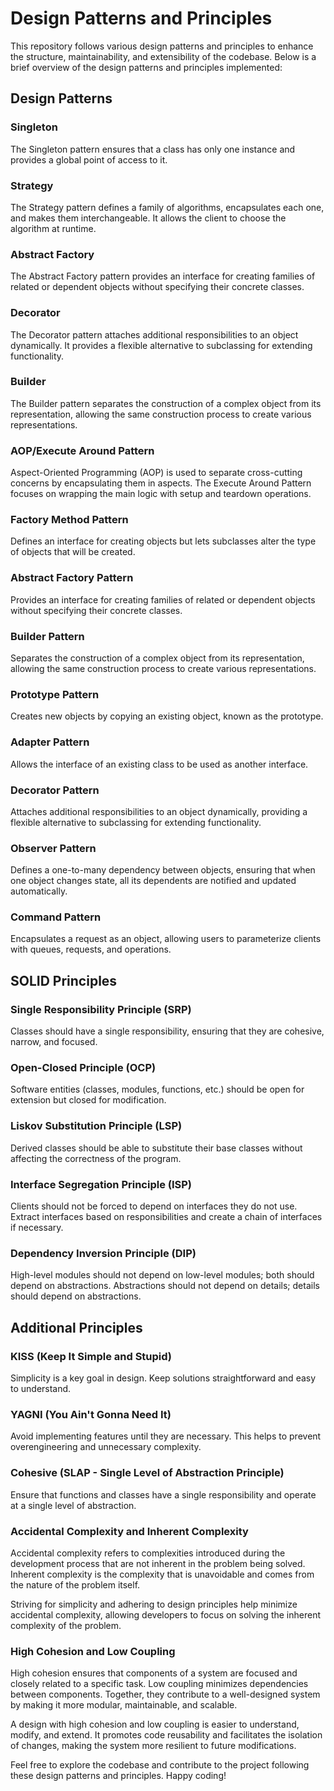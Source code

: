 # Design Patterns and Principles

This repository follows various design patterns and principles to enhance the structure, maintainability, and extensibility of the codebase. Below is a brief overview of the design patterns and principles implemented:

## Design Patterns

### Singleton
The Singleton pattern ensures that a class has only one instance and provides a global point of access to it.

### Strategy
The Strategy pattern defines a family of algorithms, encapsulates each one, and makes them interchangeable. It allows the client to choose the algorithm at runtime.

### Abstract Factory
The Abstract Factory pattern provides an interface for creating families of related or dependent objects without specifying their concrete classes.

### Decorator
The Decorator pattern attaches additional responsibilities to an object dynamically. It provides a flexible alternative to subclassing for extending functionality.

### Builder
The Builder pattern separates the construction of a complex object from its representation, allowing the same construction process to create various representations.

### AOP/Execute Around Pattern
Aspect-Oriented Programming (AOP) is used to separate cross-cutting concerns by encapsulating them in aspects. The Execute Around Pattern focuses on wrapping the main logic with setup and teardown operations.

### Factory Method Pattern
Defines an interface for creating objects but lets subclasses alter the type of objects that will be created.

### Abstract Factory Pattern
Provides an interface for creating families of related or dependent objects without specifying their concrete classes.

### Builder Pattern
Separates the construction of a complex object from its representation, allowing the same construction process to create various representations.

### Prototype Pattern
Creates new objects by copying an existing object, known as the prototype.

### Adapter Pattern
Allows the interface of an existing class to be used as another interface.

### Decorator Pattern
Attaches additional responsibilities to an object dynamically, providing a flexible alternative to subclassing for extending functionality.

### Observer Pattern
Defines a one-to-many dependency between objects, ensuring that when one object changes state, all its dependents are notified and updated automatically.

### Command Pattern
Encapsulates a request as an object, allowing users to parameterize clients with queues, requests, and operations.


## SOLID Principles

### Single Responsibility Principle (SRP)
Classes should have a single responsibility, ensuring that they are cohesive, narrow, and focused.

### Open-Closed Principle (OCP)
Software entities (classes, modules, functions, etc.) should be open for extension but closed for modification.

### Liskov Substitution Principle (LSP)
Derived classes should be able to substitute their base classes without affecting the correctness of the program.

### Interface Segregation Principle (ISP)
Clients should not be forced to depend on interfaces they do not use. Extract interfaces based on responsibilities and create a chain of interfaces if necessary.

### Dependency Inversion Principle (DIP)
High-level modules should not depend on low-level modules; both should depend on abstractions. Abstractions should not depend on details; details should depend on abstractions.

## Additional Principles

### KISS (Keep It Simple and Stupid)
Simplicity is a key goal in design. Keep solutions straightforward and easy to understand.

### YAGNI (You Ain't Gonna Need It)
Avoid implementing features until they are necessary. This helps to prevent overengineering and unnecessary complexity.

### Cohesive (SLAP - Single Level of Abstraction Principle)
Ensure that functions and classes have a single responsibility and operate at a single level of abstraction.

### Accidental Complexity and Inherent Complexity

Accidental complexity refers to complexities introduced during the development process that are not inherent in the problem being solved. Inherent complexity is the complexity that is unavoidable and comes from the nature of the problem itself.

Striving for simplicity and adhering to design principles help minimize accidental complexity, allowing developers to focus on solving the inherent complexity of the problem.

### High Cohesion and Low Coupling

High cohesion ensures that components of a system are focused and closely related to a specific task. Low coupling minimizes dependencies between components. Together, they contribute to a well-designed system by making it more modular, maintainable, and scalable.

A design with high cohesion and low coupling is easier to understand, modify, and extend. It promotes code reusability and facilitates the isolation of changes, making the system more resilient to future modifications.

Feel free to explore the codebase and contribute to the project following these design patterns and principles. Happy coding!
